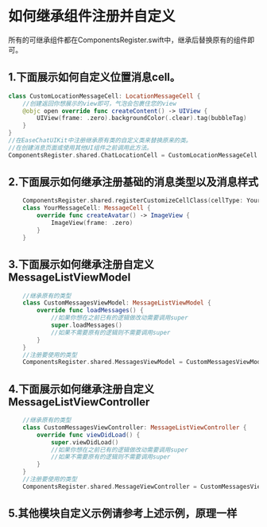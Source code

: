 # 如何继承组件注册并自定义

所有的可继承组件都在ComponentsRegister.swift中，继承后替换原有的组件即可。


## 1.下面展示如何自定义位置消息cell。

```Swift
class CustomLocationMessageCell: LocationMessageCell {
    //创建返回你想展示的view即可，气泡会包裹住您的view
    @objc open override func createContent() -> UIView {
        UIView(frame: .zero).backgroundColor(.clear).tag(bubbleTag)
    }
}
//在EaseChatUIKit中注册继承原有类的自定义类来替换原来的类。
//在创建消息页面或使用其他UI组件之前调用此方法。
ComponentsRegister.shared.ChatLocationCell = CustomLocationMessageCell.self
```

## 2.下面展示如何继承注册基础的消息类型以及消息样式

```Swift
    ComponentsRegister.shared.registerCustomizeCellClass(cellType: YourMessageCell.self)
    class YourMessageCell: MessageCell {
        override func createAvatar() -> ImageView {
            ImageView(frame: .zero)
        }
    }
```

## 3.下面展示如何继承注册自定义MessageListViewModel

```Swift
    //继承原有的类型
    class CustomMessagesViewModel: MessageListViewModel {
        override func loadMessages() {
            //如果你想在之前已有的逻辑做改动需要调用super
            super.loadMessages()
            //如果不需要原有的逻辑则不需要调用super
        }
    }
    //注册要使用的类型        
    ComponentsRegister.shared.MessagesViewModel = CustomMessagesViewModel.self
```

## 4.下面展示如何继承注册自定义MessageListViewController

```Swift
    //继承原有的类型
    class CustomMessagesViewController: MessageListViewController {
        override func viewDidLoad() {
            super.viewDidLoad()
            //如果你想在之前已有的逻辑做改动需要调用super
            //如果不需要原有的逻辑则不需要调用super
        }
    }
    //注册要使用的类型        
    ComponentsRegister.shared.MessageViewController = CustomMessagesViewController.self
```

## 5.其他模块自定义示例请参考上述示例，原理一样
